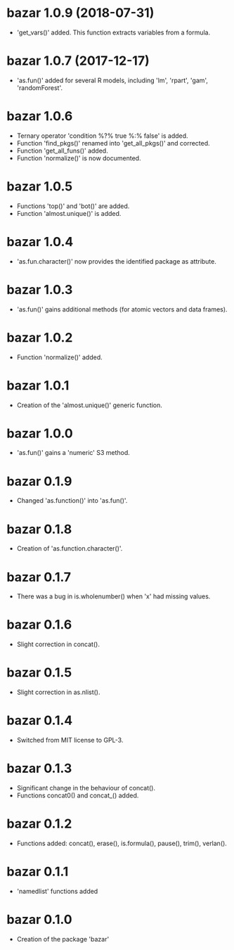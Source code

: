 # bazar 1.0.9 (2018-07-31)

* 'get_vars()' added. This function extracts variables from a formula. 


# bazar 1.0.7 (2017-12-17)

* 'as.fun()' added for several R models, including 'lm', 'rpart', 'gam', 
'randomForest'. 


# bazar 1.0.6

* Ternary operator 'condition %?% true %:% false' is added. 
* Function 'find_pkgs()' renamed into 'get_all_pkgs()' and corrected. 
* Function 'get_all_funs()' added. 
* Function 'normalize()' is now documented.  


# bazar 1.0.5

* Functions 'top()' and 'bot()' are added.  
* Function 'almost.unique()' is added.  


# bazar 1.0.4

* 'as.fun.character()' now provides the identified package as attribute. 


# bazar 1.0.3

* 'as.fun()' gains additional methods (for atomic vectors and data frames).


# bazar 1.0.2

* Function 'normalize()' added.


# bazar 1.0.1

* Creation of the 'almost.unique()' generic function.


# bazar 1.0.0

* 'as.fun()' gains a 'numeric' S3 method.


# bazar 0.1.9

* Changed 'as.function()' into 'as.fun()'.


# bazar 0.1.8

* Creation of 'as.function.character()'.


# bazar 0.1.7

* There was a bug in is.wholenumber() when 'x' had missing values.


# bazar 0.1.6

* Slight correction in concat().


# bazar 0.1.5

* Slight correction in as.nlist(). 


# bazar 0.1.4

* Switched from MIT license to GPL-3. 


# bazar 0.1.3

* Significant change in the behaviour of concat(). 
* Functions concat0() and concat_() added. 


# bazar 0.1.2

* Functions added: concat(), erase(), is.formula(), pause(), trim(), verlan().


# bazar 0.1.1

* 'namedlist' functions added


# bazar 0.1.0

* Creation of the package 'bazar'
